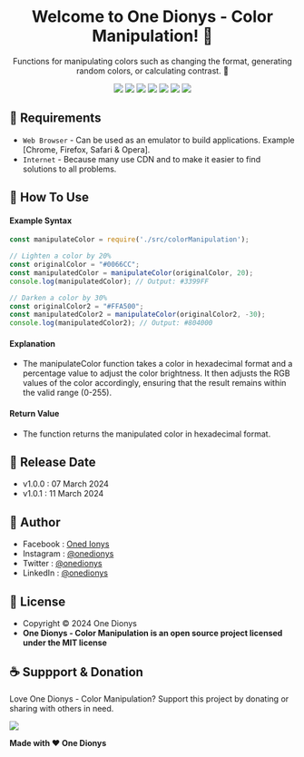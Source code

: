 <h1 align="center">Welcome to One Dionys - Color Manipulation! 👋 </h1>

<p align="center">Functions for manipulating colors such as changing the format, generating random colors, or calculating contrast. 💖 </p>

<p align="center">
<img src="https://img.shields.io/github/contributors/onedionys/onedionys-color-manipulation?style=flat-square">
<img src="https://img.shields.io/github/issues/onedionys/onedionys-color-manipulation?style=flat-square">
<img src="https://img.shields.io/github/stars/onedionys/onedionys-color-manipulation?style=flat-square"> 
<img src="https://img.shields.io/github/forks/onedionys/onedionys-color-manipulation?style=flat-square">
<img src="https://img.shields.io/github/last-commit/onedionys/onedionys-color-manipulation.svg?style=flat-square">
<img src="https://img.shields.io/github/languages/code-size/onedionys/onedionys-color-manipulation?style=flat-square">
<img src="https://img.shields.io/github/license/onedionys/onedionys-color-manipulation?style=flat-square">
</p>

## 💾 Requirements

* `Web Browser` - Can be used as an emulator to build applications. Example [Chrome, Firefox, Safari & Opera].
* `Internet` - Because many use CDN and to make it easier to find solutions to all problems.

## 🎯 How To Use

#### Example Syntax

```javascript
const manipulateColor = require('./src/colorManipulation');

// Lighten a color by 20%
const originalColor = "#0066CC";
const manipulatedColor = manipulateColor(originalColor, 20);
console.log(manipulatedColor); // Output: #3399FF

// Darken a color by 30%
const originalColor2 = "#FFA500";
const manipulatedColor2 = manipulateColor(originalColor2, -30);
console.log(manipulatedColor2); // Output: #804000
```

#### Explanation

* The manipulateColor function takes a color in hexadecimal format and a percentage value to adjust the color brightness. It then adjusts the RGB values of the color accordingly, ensuring that the result remains within the valid range (0-255).

#### Return Value

* The function returns the manipulated color in hexadecimal format.

## 📆 Release Date

* v1.0.0 : 07 March 2024
* v1.0.1 : 11 March 2024

## 🧑 Author

* Facebook : <a href="https://www.facebook.com/theonedionys"> Oned Ionys</a>
* Instagram : <a href="https://www.instagram.com/onedionys/"> @onedionys</a>
* Twitter : <a href="https://twitter.com/onedionys"> @onedionys</a>
* LinkedIn :  <a href="https://www.linkedin.com/in/onedionys/"> @onedionys</a>

## 📝 License

* Copyright © 2024 One Dionys
* **One Dionys - Color Manipulation is an open source project licensed under the MIT license**

## ☕️ Suppport & Donation

Love One Dionys - Color Manipulation? Support this project by donating or sharing with others in need.

<a href="https://www.buymeacoffee.com/onedionys"><img src="https://img.shields.io/badge/Buy_Me_A_Coffee-FFDD00?style=for-the-badge&logo=buy-me-a-coffee&logoColor=black"/> </a>

**Made with ❤️ One Dionys**
